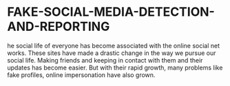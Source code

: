 # FAKE-SOCIAL-MEDIA-DETECTION-AND-REPORTING
he social life of everyone has become associated with the online social net works. These sites have made a drastic change in the way we pursue our social life. Making friends and keeping in contact with them and their updates has become easier. But with their rapid growth, many problems like fake profiles, online impersonation have also grown.
